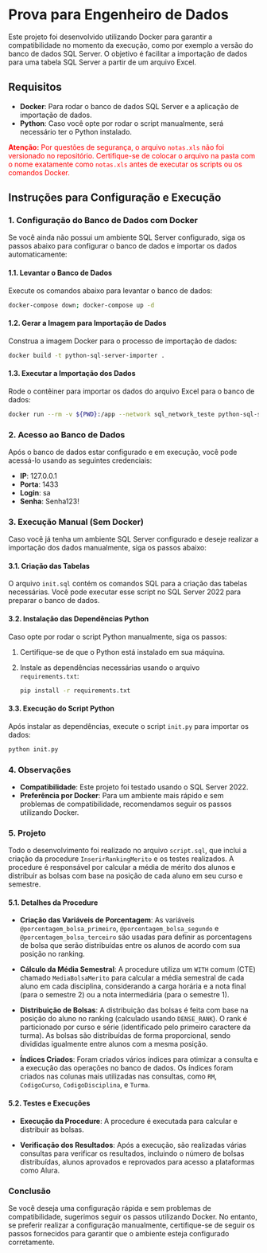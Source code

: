 
# Prova para Engenheiro de Dados

Este projeto foi desenvolvido utilizando Docker para garantir a compatibilidade no momento da execução, como por exemplo a versão do banco de dados SQL Server. O objetivo é facilitar a importação de dados para uma tabela SQL Server a partir de um arquivo Excel.

## Requisitos

- **Docker**: Para rodar o banco de dados SQL Server e a aplicação de importação de dados.
- **Python**: Caso você opte por rodar o script manualmente, será necessário ter o Python instalado.

<p style="color: red;"><strong>Atenção:</strong> Por questões de segurança, o arquivo <code>notas.xls</code> não foi versionado no repositório. Certifique-se de colocar o arquivo na pasta com o nome exatamente como <code>notas.xls</code> antes de executar os scripts ou os comandos Docker.</p>

## Instruções para Configuração e Execução

### 1. Configuração do Banco de Dados com Docker

Se você ainda não possui um ambiente SQL Server configurado, siga os passos abaixo para configurar o banco de dados e importar os dados automaticamente:

#### 1.1. Levantar o Banco de Dados

Execute os comandos abaixo para levantar o banco de dados:

```bash
docker-compose down; docker-compose up -d  
```

#### 1.2. Gerar a Imagem para Importação de Dados

Construa a imagem Docker para o processo de importação de dados:

```bash
docker build -t python-sql-server-importer .
```

#### 1.3. Executar a Importação dos Dados

Rode o contêiner para importar os dados do arquivo Excel para o banco de dados:

```bash
docker run --rm -v ${PWD}:/app --network sql_network_teste python-sql-server-importer
```

### 2. Acesso ao Banco de Dados

Após o banco de dados estar configurado e em execução, você pode acessá-lo usando as seguintes credenciais:

- **IP**: 127.0.0.1
- **Porta**: 1433
- **Login**: sa
- **Senha**: Senha123!

### 3. Execução Manual (Sem Docker)

Caso você já tenha um ambiente SQL Server configurado e deseje realizar a importação dos dados manualmente, siga os passos abaixo:

#### 3.1. Criação das Tabelas

O arquivo `init.sql` contém os comandos SQL para a criação das tabelas necessárias. Você pode executar esse script no SQL Server 2022 para preparar o banco de dados.

#### 3.2. Instalação das Dependências Python

Caso opte por rodar o script Python manualmente, siga os passos:

1. Certifique-se de que o Python está instalado em sua máquina.
2. Instale as dependências necessárias usando o arquivo `requirements.txt`:

   ```bash
   pip install -r requirements.txt
   ```

#### 3.3. Execução do Script Python

Após instalar as dependências, execute o script `init.py` para importar os dados:

```bash
python init.py
```

### 4. Observações

- **Compatibilidade**: Este projeto foi testado usando o SQL Server 2022.
- **Preferência por Docker**: Para um ambiente mais rápido e sem problemas de compatibilidade, recomendamos seguir os passos utilizando Docker.

### 5. Projeto

Todo o desenvolvimento foi realizado no arquivo `script.sql`, que inclui a criação da procedure `InserirRankingMerito` e os testes realizados. A procedure é responsável por calcular a média de mérito dos alunos e distribuir as bolsas com base na posição de cada aluno em seu curso e semestre.

#### 5.1. Detalhes da Procedure

- **Criação das Variáveis de Porcentagem**: As variáveis `@porcentagem_bolsa_primeiro`, `@porcentagem_bolsa_segundo` e `@porcentagem_bolsa_terceiro` são usadas para definir as porcentagens de bolsa que serão distribuídas entre os alunos de acordo com sua posição no ranking.
  
- **Cálculo da Média Semestral**: A procedure utiliza um `WITH` comum (CTE) chamado `MediaBolsaMerito` para calcular a média semestral de cada aluno em cada disciplina, considerando a carga horária e a nota final (para o semestre 2) ou a nota intermediária (para o semestre 1).

- **Distribuição de Bolsas**: A distribuição das bolsas é feita com base na posição do aluno no ranking (calculado usando `DENSE_RANK`). O rank é particionado por curso e série (identificado pelo primeiro caractere da turma). As bolsas são distribuídas de forma proporcional, sendo divididas igualmente entre alunos com a mesma posição.

- **Índices Criados**: Foram criados vários índices para otimizar a consulta e a execução das operações no banco de dados. Os índices foram criados nas colunas mais utilizadas nas consultas, como `RM`, `CodigoCurso`, `CodigoDisciplina`, e `Turma`.

#### 5.2. Testes e Execuções

- **Execução da Procedure**: A procedure é executada para calcular e distribuir as bolsas.
  
- **Verificação dos Resultados**: Após a execução, são realizadas várias consultas para verificar os resultados, incluindo o número de bolsas distribuídas, alunos aprovados e reprovados para acesso a plataformas como Alura.

### Conclusão

Se você deseja uma configuração rápida e sem problemas de compatibilidade, sugerimos seguir os passos utilizando Docker. No entanto, se preferir realizar a configuração manualmente, certifique-se de seguir os passos fornecidos para garantir que o ambiente esteja configurado corretamente.

